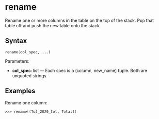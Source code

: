# rename

Rename one or more columns in the table on the top of the stack.
Pop that table off and push the new table onto the stack.

## Syntax

`rename(col_spec, ...)`

Parameters:

- **col_spec**: list -- Each spec is a (column, new_name) tuple. Both are unquoted strings. 

## Examples

Rename one column:

`>>> rename((Tot_2020_tot, Total))`